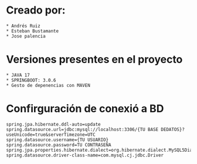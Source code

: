 

# Creado por: 
    * Andrés Ruiz
    * Esteban Bustamante
    * Jose palencia

# Versiones presentes en el proyecto
    * JAVA 17
    * SPRINGBOOT: 3.0.6
    * Gesto de depenencias con MAVEN    

# Confirguración de conexió a BD

    spring.jpa.hibernate.ddl-auto=update
    spring.datasource.url=jdbc:mysql://localhost:3306/{TU BASE DEDATOS}?useUnicode=true&serverTimezone=UTC
    spring.datasource.username={TU USUARIO}
    spring.datasource.password=TU CONTRASEÑA
    spring.jpa.properties.hibernate.dialect=org.hibernate.dialect.MySQL5Dialect
    spring.datasource.driver-class-name=com.mysql.cj.jdbc.Driver
